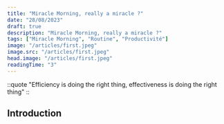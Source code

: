 ```yaml
---
title: "Miracle Morning, really a miracle ?"
date: "28/08/2023"
draft: true
description: "Miracle Morning, really a miracle ?"
tags: ["Miracle Morning", "Routine", "Productivité"]
image: "/articles/first.jpeg"
image.src: "/articles/first.jpeg"
head.image: "/articles/first.jpeg"
readingTime: "3"
---
```


::quote
"Efficiency is doing the right thing, effectiveness is doing the right thing"
::

## Introduction